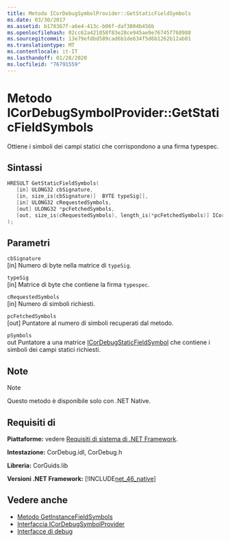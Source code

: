 ```yaml
---
title: Metodo ICorDebugSymbolProvider::GetStaticFieldSymbols
ms.date: 03/30/2017
ms.assetid: b178367f-a6e4-413c-b06f-daf3804b456b
ms.openlocfilehash: 02cc62a421058f83e28ce945ae9e76745f768988
ms.sourcegitcommit: 13e79efdbd589cad6b1de634f5d6b1262b12ab01
ms.translationtype: MT
ms.contentlocale: it-IT
ms.lasthandoff: 01/28/2020
ms.locfileid: "76791559"
---
```

# <a name="icordebugsymbolprovidergetstaticfieldsymbols-method"></a>Metodo ICorDebugSymbolProvider::GetStaticFieldSymbols
Ottiene i simboli dei campi statici che corrispondono a una firma typespec.  
  
## <a name="syntax"></a>Sintassi  
  
```cpp  
HRESULT GetStaticFieldSymbols(  
   [in] ULONG32 cbSignature,  
   [in, size_is(cbSignature)]  BYTE typeSig[],  
   [in] ULONG32 cRequestedSymbols,  
   [out] ULONG32 *pcFetchedSymbols,  
   [out, size_is(cRequestedSymbols), length_is(*pcFetchedSymbols)] ICorDebugStaticFieldSymbol *pSymbols[]  
);  
```  
  
## <a name="parameters"></a>Parametri  
 `cbSignature`  
 [in] Numero di byte nella matrice di `typeSig`.  
  
 `typeSig`  
 [in] Matrice di byte che contiene la firma `typespec`.  
  
 `cRequestedSymbols`  
 [in] Numero di simboli richiesti.  
  
 `pcFetchedSymbols`  
 [out] Puntatore al numero di simboli recuperati dal metodo.  
  
 `pSymbols`  
 out Puntatore a una matrice [ICorDebugStaticFieldSymbol](icordebugstaticfieldsymbol-interface.md) che contiene i simboli dei campi statici richiesti.  
  
## <a name="remarks"></a>Note  
  
> [!NOTE]
> Questo metodo è disponibile solo con .NET Native.  
  
## <a name="requirements"></a>Requisiti di  
 **Piattaforme:** vedere [Requisiti di sistema di .NET Framework](../../../../docs/framework/get-started/system-requirements.md).  
  
 **Intestazione:** CorDebug.idl, CorDebug.h  
  
 **Libreria:** CorGuids.lib  
  
 **Versioni .NET Framework:** [!INCLUDE[net_46_native](../../../../includes/net-46-native-md.md)]  
  
## <a name="see-also"></a>Vedere anche

- [Metodo GetInstanceFieldSymbols](icordebugsymbolprovider-getinstancefieldsymbols-method.md)
- [Interfaccia ICorDebugSymbolProvider](icordebugsymbolprovider-interface.md)
- [Interfacce di debug](debugging-interfaces.md)
